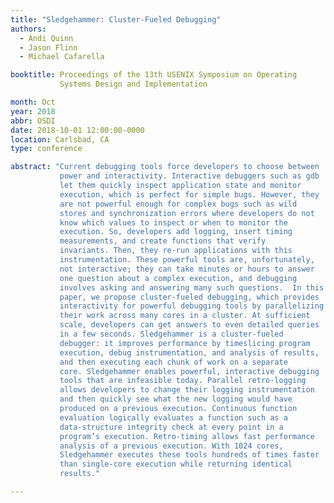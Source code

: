 ```yaml
---
title: "Sledgehammer: Cluster-Fueled Debugging"
authors:
  - Andi Quinn
  - Jason Flinn
  - Michael Cafarella

booktitle: Proceedings of the 13th USENIX Symposium on Operating
           Systems Design and Implementation

month: Oct
year: 2018
abbr: OSDI
date: 2018-10-01 12:00:00-0000
location: Carlsbad, CA
type: conference

abstract: "Current debugging tools force developers to choose between
           power and interactivity. Interactive debuggers such as gdb
           let them quickly inspect application state and monitor
           execution, which is perfect for simple bugs. However, they
           are not powerful enough for complex bugs such as wild
           stores and synchronization errors where developers do not
           know which values to inspect or when to monitor the
           execution. So, developers add logging, insert timing
           measurements, and create functions that verify
           invariants. Then, they re-run applications with this
           instrumentation. These powerful tools are, unfortunately,
           not interactive; they can take minutes or hours to answer
           one question about a complex execution, and debugging
           involves asking and answering many such questions.  In this
           paper, we propose cluster-fueled debugging, which provides
           interactivity for powerful debugging tools by parallelizing
           their work across many cores in a cluster. At sufficient
           scale, developers can get answers to even detailed queries
           in a few seconds. Sledgehammer is a cluster-fueled
           debugger: it improves performance by timeslicing program
           execution, debug instrumentation, and analysis of results,
           and then executing each chunk of work on a separate
           core. Sledgehammer enables powerful, interactive debugging
           tools that are infeasible today. Parallel retro-logging
           allows developers to change their logging instrumentation
           and then quickly see what the new logging would have
           produced on a previous execution. Continuous function
           evaluation logically evaluates a function such as a
           data-structure integrity check at every point in a
           program’s execution. Retro-timing allows fast performance
           analysis of a previous execution. With 1024 cores,
           Sledgehammer executes these tools hundreds of times faster
           than single-core execution while returning identical
           results."

---
```


